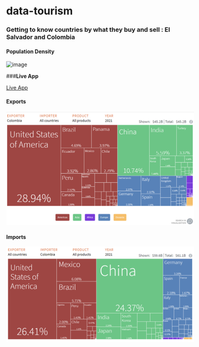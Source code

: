 # data-tourism
### Getting to know countries by what they buy and sell : El Salvador and Colombia



#### **Population Density**

![image](https://github.com/LNshuti/data-tourism/assets/13305262/c60828f8-ce65-4700-a766-295056b146e5)

###**Live App**

[Live App](https://data-tourism-app.streamlit.app/)

#### **Exports**
![exports](image-1.png)

#### **Imports**
![imports](image-2.png)

